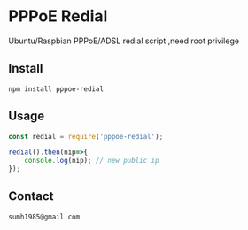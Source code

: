 # PPPoE Redial
Ubuntu/Raspbian PPPoE/ADSL redial script ,need root privilege

## Install 

```
npm install pppoe-redial
```


## Usage

```js
const redial = require('pppoe-redial');

redial().then(nip=>{
    console.log(nip); // new public ip
});
```



## Contact

```
sumh1985@gmail.com
```

